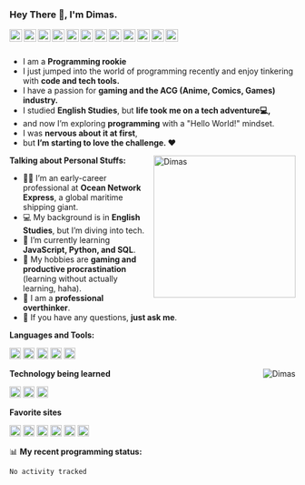 ### Hey There 👋, I'm Dimas.

<a href="https://medium.com/@dimasalif5">
  <img align="left" alt="Medium" width="22px" src="https://cdn.jsdelivr.net/npm/simple-icons@3.12.2/icons/medium.svg" />
</a>
<a href="https://twitter.com/NeXa_303">
  <img align="left" alt="Twitter" width="22px" src="https://cdn.jsdelivr.net/npm/simple-icons@v3/icons/twitter.svg" />
</a>
<a href="https://github.com/TheNeXa">
  <img align="left" alt="Github" width="22px" src="https://cdn.jsdelivr.net/npm/simple-icons@v3/icons/github.svg" />
</a>
<a href="https://t.me/NeXa303">
  <img align="left" alt="Telegram" width="22px" src="https://cdn.jsdelivr.net/npm/simple-icons@3.12.2/icons/telegram.svg" />
</a>
<a href="mailto:dimasalif5@gmail.com">
  <img align="left" alt="Gmail" width="22px" src="https://cdn.jsdelivr.net/npm/simple-icons@3.12.2/icons/gmail.svg" />
</a>
<a href="https://www.linkedin.com/in/dimas-alif/">
  <img align="left" alt="LinkedIn" width="22px" src="https://cdn.jsdelivr.net/npm/simple-icons@3.12.2/icons/linkedin.svg" />
</a>
<a href="https://steamcommunity.com/id/thenexas/">
  <img align="left" alt="Steam" width="22px" src="https://cdn.jsdelivr.net/npm/simple-icons@3.12.2/icons/steam.svg" />
</a>
<a href="https://www.facebook.com/Dimas.KeNtobi">
  <img align="left" alt="Facebook" width="22px" src="https://cdn.jsdelivr.net/npm/simple-icons@3.12.2/icons/facebook.svg" />
</a>
<a href="https://www.reddit.com/u/TheNeXa">
  <img align="left" alt="Reddit" width="22px" src="https://cdn.jsdelivr.net/npm/simple-icons@3.12.2/icons/reddit.svg" />
</a>
<a href="https://www.instagram.com/dimski__/">
  <img align="left" alt="Instagram" width="22px" src="https://cdn.jsdelivr.net/npm/simple-icons@3.12.2/icons/instagram.svg" />
</a>
<a href="https://discord.gg/W2pGkq3MzF">
  <img align="left" alt="Discord" width="22px" src="https://cdn.jsdelivr.net/npm/simple-icons@3.12.2/icons/discord.svg" />
</a>
<a href="https://line.me/R/ti/p/nexa303">
  <img align="left" alt="LINE" width="22px" src="https://cdn.jsdelivr.net/npm/simple-icons@3.12.2/icons/line.svg" />
</a>

<br />
<br />

- I am a **Programming rookie** 
- I just jumped into the world of programming recently and enjoy tinkering with **code and tech tools.**
- I have a passion for **gaming and the ACG (Anime, Comics, Games) industry.** 
- I studied **English Studies**, but **life took me on a tech adventure💻,**
- and now I’m exploring **programming** with a "Hello World!" mindset.
- I was **nervous about it at first**,
- but **I’m starting to love the challenge. ❤️**

<img align="right" alt="Dimas" width="250px" src="https://photos.fife.usercontent.google.com/pw/AP1GczMX65dTIQTGK1tvtYZQU2UbWPSAq1e236lX_TOXPoo_6cY2OtOR9lS-Xw=w985-h985-s-no-gm?authuser=0" />

**Talking about Personal Stuffs:**

- 👨‍🏛 I’m an early-career professional at **Ocean Network Express**, a global maritime shipping giant.
- 💻 My background is in **English Studies**, but I’m diving into tech.
- 🌱 I’m currently learning **JavaScript, Python, and SQL**. 
- 🤔 My hobbies are **gaming and productive procrastination** (learning without actually learning, haha).
- 💼 I am a **professional overthinker**.
- 💬 If you have any questions, **just ask me**.




**Languages and Tools:**  

<code><img height="20" src="https://cdn.jsdelivr.net/npm/simple-icons@3.12.2/icons/javascript.svg"></code>
<code><img height="20" src="https://cdn.jsdelivr.net/npm/simple-icons@3.12.2/icons/python.svg"></code>
<code><img height="20" src="https://cdn.jsdelivr.net/npm/simple-icons@3.12.2/icons/mysql.svg"></code>
<code><img height="20" src="https://cdn.jsdelivr.net/npm/simple-icons@3.12.2/icons/git.svg"></code>
<code><img height="20" src="https://cdn.jsdelivr.net/npm/simple-icons@3.12.2/icons/vscode.svg"></code>

<img align="right" src="https://github-readme-stats.vercel.app/api?username=TheNeXa&count_private=true&show_icons=true" alt="Dimas" />

**Technology being learned**

<code><img height="20" src="https://cdn.jsdelivr.net/npm/simple-icons@3.12.2/icons/javascript.svg"></code>
<code><img height="20" src="https://cdn.jsdelivr.net/npm/simple-icons@3.12.2/icons/python.svg"></code>
<code><img height="20" src="https://cdn.jsdelivr.net/npm/simple-icons@3.12.2/icons/mysql.svg"></code>

**Favorite sites**

<code><img height="20" src="https://cdn.jsdelivr.net/npm/simple-icons@3.12.2/icons/github.svg"></code>
<code><img height="20" src="https://cdn.jsdelivr.net/npm/simple-icons@3.12.2/icons/reddit.svg"></code>
<code><img height="20" src="https://cdn.jsdelivr.net/npm/simple-icons@3.12.2/icons/steam.svg"></code>
<code><img height="20" src="https://cdn.jsdelivr.net/npm/simple-icons@3.12.2/icons/discord.svg"></code>
<code><img height="20" src="https://cdn.jsdelivr.net/npm/simple-icons@3.12.2/icons/instagram.svg"></code>
<code><img height="20" src="https://cdn.jsdelivr.net/npm/simple-icons@3.12.2/icons/myanimelist.svg"></code>


📊 **My recent programming status:**
<!--START_SECTION:waka-->

```txt
No activity tracked
```

<!--END_SECTION:waka-->
